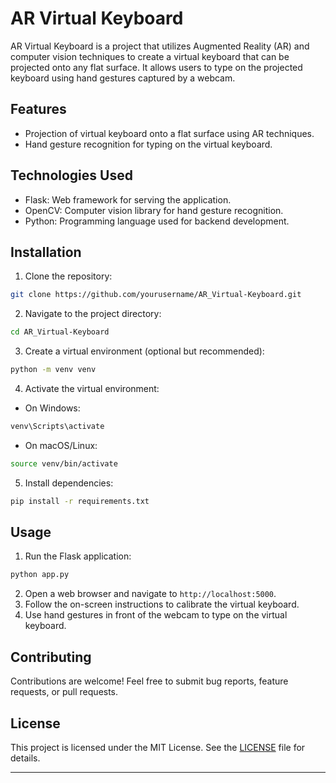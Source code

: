 # AR Virtual Keyboard

AR Virtual Keyboard is a project that utilizes Augmented Reality (AR) and computer vision techniques to create a virtual keyboard that can be projected onto any flat surface. It allows users to type on the projected keyboard using hand gestures captured by a webcam.

## Features

- Projection of virtual keyboard onto a flat surface using AR techniques.
- Hand gesture recognition for typing on the virtual keyboard.

## Technologies Used

- Flask: Web framework for serving the application.
- OpenCV: Computer vision library for hand gesture recognition.
- Python: Programming language used for backend development.

## Installation

1. Clone the repository:

```bash
git clone https://github.com/yourusername/AR_Virtual-Keyboard.git
```

2. Navigate to the project directory:

```bash
cd AR_Virtual-Keyboard
```

3. Create a virtual environment (optional but recommended):

```bash
python -m venv venv
```

4. Activate the virtual environment:

- On Windows:

```bash
venv\Scripts\activate
```

- On macOS/Linux:

```bash
source venv/bin/activate
```

5. Install dependencies:

```bash
pip install -r requirements.txt
```

## Usage

1. Run the Flask application:

```bash
python app.py
```

2. Open a web browser and navigate to `http://localhost:5000`.
3. Follow the on-screen instructions to calibrate the virtual keyboard.
4. Use hand gestures in front of the webcam to type on the virtual keyboard.

## Contributing

Contributions are welcome! Feel free to submit bug reports, feature requests, or pull requests.

## License

This project is licensed under the MIT License. See the [LICENSE](LICENSE) file for details.

---

